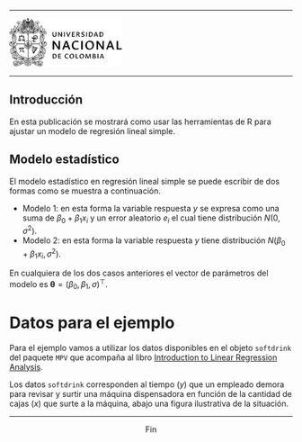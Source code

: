 
<hr>

<img src="https://raw.githubusercontent.com/fhernanb/fhernanb.github.io/master/imagenes/logounal.png" alt="logounal" width="200">

<hr>

Introducción
------------

En esta publicación se mostrará como usar las herramientas de R para ajustar un modelo de regresión lineal simple.

Modelo estadístico
------------------

El modelo estadístico en regresión lineal simple se puede escribir de dos formas como se muestra a continuación.

-   Modelo 1: en esta forma la variable respuesta *y* se expresa como una suma de *β*<sub>0</sub> + *β*<sub>1</sub>*x*<sub>*i*</sub> y un error aleatorio *e*<sub>*i*</sub> el cual tiene distribución *N*(0, *σ*<sup>2</sup>).
-   Modelo 2: en esta forma la variable respuesta *y* tiene distribución *N*(*β*<sub>0</sub> + *β*<sub>1</sub>*x*<sub>*i*</sub>, *σ*<sup>2</sup>).

En cualquiera de los dos casos anteriores el vector de parámetros del modelo es **θ** = (*β*<sub>0</sub>, *β*<sub>1</sub>, *σ*)<sup>⊤</sup>.

Datos para el ejemplo
=====================

Para el ejemplo vamos a utilizar los datos disponibles en el objeto `softdrink` del paquete `MPV` que acompaña al libro [Introduction to Linear Regression Analysis](https://www.amazon.com/Introduction-Regression-Analysis-Douglas-Montgomery/dp/0470542810/ref=sr_1_1?s=books&ie=UTF8&qid=1513908927&sr=1-1&refinements=p_27%3AMontgomery+%2F+Peck+%2F+Vining).

Los datos `softdrink` corresponden al tiempo (*y*) que un empleado demora para revisar y surtir una máquina dispensadora en función de la cantidad de cajas (*x*) que surte a la máquina, abajo una figura ilustrativa de la situación.

<hr>
<p align="center"> Fin </p>
